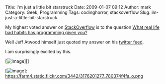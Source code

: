 Title: I'm just a little bit starstruck
Date: 2009-01-07 09:12
Author: mark
Category: Geek, Programming
Tags: codinghorror, stackoverflow
Slug: im-just-a-little-bit-starstruck

My highest voted answer on [StackOverflow][] is to the question [What
real life bad habits has programming given you?][]

Well Jeff Atwood himself just quoted my answer on his [twitter feed][].

I am surprisingly excited by this.

[![image][]][]

  [StackOverflow]: https://stackoverflow.com/users/305/mark-biek
  [What real life bad habits has programming given you?]: https://stackoverflow.com/questions/164432/what-real-life-bad-habits-has-programming-given-you#164471
  [twitter feed]: https://twitter.com/codinghorror
  [image]: https://farm4.static.flickr.com/3442/3176201277_907086901e_m.jpg
  [![image][]]: https://farm4.static.flickr.com/3442/3176201277_780374f4fa_o.png
